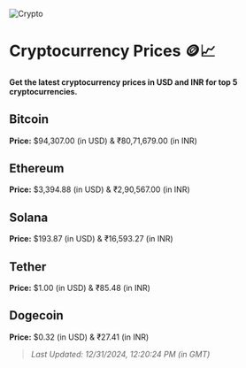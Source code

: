 
![Crypto](https://www.techguide.com.au/wp-content/uploads/2020/11/crypto3.jpeg)

# Cryptocurrency Prices 🪙📈

#### Get the latest cryptocurrency prices in USD and INR for top 5 cryptocurrencies.

## Bitcoin

**Price:** $94,307.00 (in USD) & ₹80,71,679.00 (in INR)

## Ethereum

**Price:** $3,394.88 (in USD) & ₹2,90,567.00 (in INR)

## Solana

**Price:** $193.87 (in USD) & ₹16,593.27 (in INR)

## Tether

**Price:** $1.00 (in USD) & ₹85.48 (in INR)

## Dogecoin

**Price:** $0.32 (in USD) & ₹27.41 (in INR)

> _Last Updated: 12/31/2024, 12:20:24 PM (in GMT)_
